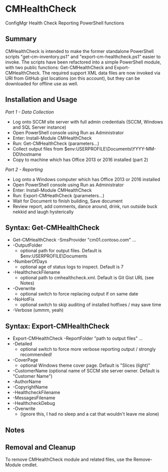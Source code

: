 # CMHealthCheck
ConfigMgr Health Check Reporting PowerShell functions

## Summary

CMHealthCheck is intended to make the former standalone PowerShell scripts "get-cm-inventory.ps1" and "export-cm-healthcheck.ps1" easier to invoke.  The scripts have been refactored into a simple PowerShell module, with two public functions: Get-CMHealthCheck and Export-CMHealthCheck.  The required support XML data files are now invoked via URI from GitHub gist locations (on this account), but they can be downloaded for offline use as well.

## Installation and Usage

_Part 1 - Data Collection_

* Log onto SCCM site server with full admin credentials (SCCM, Windows and SQL Server instance)
* Open PowerShell console using Run as Administrator
* Enter: Install-Module CMHealthCheck
* Run: Get-CMHealthCheck (parameters...)
* Collect output files from $env:USERPROFILE\Documents\YYYY-MM-DD\hostname
* Copy to machine which has Office 2013 or 2016 installed (part 2)

_Part 2 - Reporting_

* Log onto a Windows computer which has Office 2013 or 2016 installed
* Open PowerShell console using Run as Administrator
* Enter: Install-Module CMHealthCheck
* Run: Export-CMHeathCheck (parameters...)
* Wait for Document to finish building, Save document
* Review report, add comments, dance around, drink, run outside buck nekkid and laugh hysterically

## Syntax: Get-CMHealthCheck

* Get-CMHealthCheck -SmsProvider "cm01.contoso.com" ...
* -OutputFolder 
  * optional path for output files. Default is $env:USERPROFILE\Documents
* -NumberOfDays 
  * optional age of status logs to inspect. Default is 7
* -HealthcheckFilename 
  * optional path to cmhealthcheck.xml. Default is Git Gist URL (see Notes)
* -Overwrite 
  * optional switch to force replacing output if on same date
* -NoHotFix 
  * optional switch to skip auditing of installed hotfixes / may save time
* -Verbose (ummm, yeah)

## Syntax: Export-CMHealthCheck

* Export-CMHealthCheck -ReportFolder "path to output files" ...
* -Detailed 
  * optional switch to force more verbose reporting output / strongly recommended!
* -CoverPage 
  * optional Windows theme cover page. Default is "Slices (light)"
* -CustomerName (optional name of SCCM site server owner. Default is "Customer Name")
* -AuthorName
* -CopyrightName
* -HealthcheckFilename
* -MessagesFilename
* -HealthcheckDebug
* -Overwrite 
  * (ignore this, I had no sleep and a cat that wouldn't leave me alone)

## Notes

## Removal and Cleanup

To remove CMHealthCheck module and related files, use the Remove-Module cmdlet.
